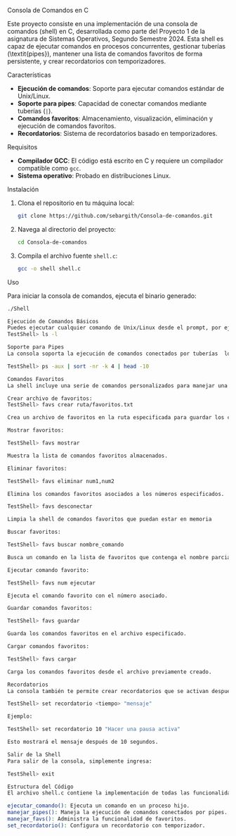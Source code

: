 Consola de Comandos en C

Este proyecto consiste en una implementación de una consola de comandos (shell) en C, desarrollada como parte del Proyecto 1 de la asignatura de Sistemas Operativos, Segundo Semestre 2024. Esta shell es capaz de ejecutar comandos en procesos concurrentes, gestionar tuberías (\textit{pipes}), mantener una lista de comandos favoritos de forma persistente, y crear recordatorios con temporizadores.

 Características

- **Ejecución de comandos**: Soporte para ejecutar comandos estándar de Unix/Linux.
- **Soporte para pipes**: Capacidad de conectar comandos mediante tuberías (`|`).
- **Comandos favoritos**: Almacenamiento, visualización, eliminación y ejecución de comandos favoritos.
- **Recordatorios**: Sistema de recordatorios basado en temporizadores.

 Requisitos

- **Compilador GCC**: El código está escrito en C y requiere un compilador compatible como `gcc`.
- **Sistema operativo**: Probado en distribuciones Linux.

 Instalación

1. Clona el repositorio en tu máquina local:
    ```bash
    git clone https://github.com/sebargith/Consola-de-comandos.git
    ```
2. Navega al directorio del proyecto:
    ```bash
    cd Consola-de-comandos
    ```
3. Compila el archivo fuente `shell.c`:
    ```bash
    gcc -o shell shell.c
    ```

 Uso

Para iniciar la consola de comandos, ejecuta el binario generado:

```bash
./Shell

Ejecución de Comandos Básicos
Puedes ejecutar cualquier comando de Unix/Linux desde el prompt, por ejemplo:
TestShell> ls -l

Soporte para Pipes
La consola soporta la ejecución de comandos conectados por tuberías  lo que permite usar la salida de un comando como entrada de otro. Ejemplo:

TestShell> ps -aux | sort -nr -k 4 | head -10

Comandos Favoritos
La shell incluye una serie de comandos personalizados para manejar una lista de comandos favoritos. A continuación se describen estos comandos:

Crear archivo de favoritos:
TestShell> favs crear ruta/favoritos.txt

Crea un archivo de favoritos en la ruta especificada para guardar los comandos favoritos de manera persistente.

Mostrar favoritos:

TestShell> favs mostrar

Muestra la lista de comandos favoritos almacenados.

Eliminar favoritos:

TestShell> favs eliminar num1,num2

Elimina los comandos favoritos asociados a los números especificados.

TestShell> favs desconectar

Limpia la shell de comandos favoritos que puedan estar en memoria

Buscar favoritos:

TestShell> favs buscar nombre_comando

Busca un comando en la lista de favoritos que contenga el nombre parcial o completo.

Ejecutar comando favorito:

TestShell> favs num ejecutar

Ejecuta el comando favorito con el número asociado.

Guardar comandos favoritos:

TestShell> favs guardar

Guarda los comandos favoritos en el archivo especificado.

Cargar comandos favoritos:

TestShell> favs cargar

Carga los comandos favoritos desde el archivo previamente creado.

Recordatorios
La consola también te permite crear recordatorios que se activan después de un tiempo específico. El formato del comando es:

TestShell> set recordatorio <tiempo> "mensaje"

Ejemplo:

TestShell> set recordatorio 10 "Hacer una pausa activa"

Esto mostrará el mensaje después de 10 segundos.

Salir de la Shell
Para salir de la consola, simplemente ingresa:

TestShell> exit

Estructura del Código
El archivo shell.c contiene la implementación de todas las funcionalidades. Las funciones principales incluyen:

ejecutar_comando(): Ejecuta un comando en un proceso hijo.
manejar_pipes(): Maneja la ejecución de comandos conectados por pipes.
manejar_favs(): Administra la funcionalidad de favoritos.
set_recordatorio(): Configura un recordatorio con temporizador.
